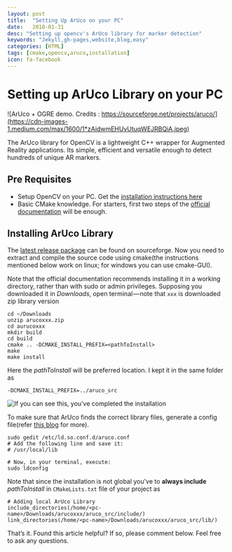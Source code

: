 ```yaml
---
layout: post
title:  "Setting Up ArUco on your PC"
date:   2018-01-31
desc: "Setting up opencv's ArUco library for marker detection"
keywords: "Jekyll,gh-pages,website,blog,easy"
categories: [HTML]
tags: [cmake,opencv,aruco,installation]
icon: fa-facebook
---
```


# Setting up ArUco Library on your PC

![ArUco + OGRE demo. Credits : https://sourceforge.net/projects/aruco/](https://cdn-images-1.medium.com/max/1600/1*zAidwmEHUvUtuqWEJRBQiA.jpeg)

The ArUco library for OpenCV is a lightweight C++ wrapper for Augmented Reality applications. Its simple, efficient and versatile enough to detect hundreds of unique AR markers.

## Pre Requisites
+ Setup OpenCV on your PC. Get the [installation instructions here](https://docs.opencv.org/master/df/d65/tutorial_table_of_content_introduction.html)
+ Basic CMake knowledge. For starters, first two steps of the [official documentation](https://cmake.org/cmake-tutorial) will be enough.

## Installing ArUco Library
The [latest release package](https://sourceforge.net/projects/aruco/) can be found on sourceforge. Now you need to extract and compile the source code using cmake(the instructions mentioned below work on linux; for windows you can use cmake-GUI).

Note that the official documentation recommends installing it in a working directory, rather than with sudo or admin privileges. Supposing you downloaded it in _Downloads_, open terminal — note that `xxx` is downloaded zip library version

```
cd ~/Downloads
unzip arucoxxx.zip
cd aurucoxxx
mkdir build
cd build
cmake .. -DCMAKE_INSTALL_PREFIX=<pathToInstall>
make
make install
```

Here the _pathToInstall_ will be preferred location. I kept it in the same folder as

```
-DCMAKE_INSTALL_PREFIX=../aruco_src
```

![If you can see this, you’ve completed the installation](https://cdn-images-1.medium.com/max/1600/1*DIdAo2rIuXSnCF0gGNLl5A.png)

To make sure that ArUco finds the correct library files, generate a config file(refer [this blog](http://miloq.blogspot.in/2012/12/install-aruco-ubuntu-linux.html) for more).

```
sudo gedit /etc/ld.so.conf.d/aruco.conf
# Add the following line and save it:
# /usr/local/lib

# Now, in your terminal, execute:
sudo ldconfig
```
Note that since the installation is not global you’ve to **always include** _pathToInstall_ in `CMakeLists.txt` file of your project as

```
# Adding local ArUco Library
include_directories(/home/<pc-name>/Downloads/arucoxxx/aruco_src/include/)
link_directories(/home/<pc-name>/Downloads/arucoxxx/aruco_src/lib/)
```

That’s it. Found this article helpful? If so, please comment below. Feel free to ask any questions.
